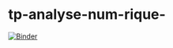 # tp-analyse-num-rique-
[![Binder](https://mybinder.org/badge_logo.svg)](https://mybinder.org/v2/gh/mayssamerchaoui/tp-analyse-num-rique-/TÊTE?fichierpath=tp_1.ipynb)

